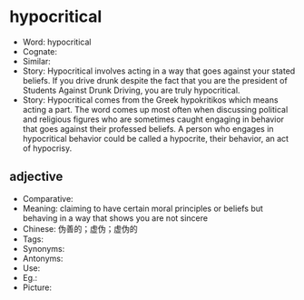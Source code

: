 # hypocritical

- Word: hypocritical
- Cognate: 
- Similar: 
- Story: Hypocritical involves acting in a way that goes against your stated beliefs. If you drive drunk despite the fact that you are the president of Students Against Drunk Driving, you are truly hypocritical.
- Story: Hypocritical comes from the Greek hypokritikos which means acting a part. The word comes up most often when discussing political and religious figures who are sometimes caught engaging in behavior that goes against their professed beliefs. A person who engages in hypocritical behavior could be called a hypocrite, their behavior, an act of hypocrisy.

## adjective

- Comparative: 
- Meaning: claiming to have certain moral principles or beliefs but behaving in a way that shows you are not sincere
- Chinese: 伪善的；虚伪；虚伪的
- Tags: 
- Synonyms: 
- Antonyms: 
- Use: 
- Eg.: 
- Picture: 

